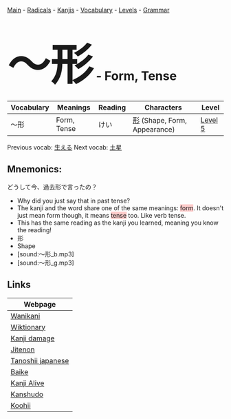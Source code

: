 <style> bigfont {font-size: 100px}</style>
[Main](../README.md) -
[Radicals](../radicals.md) -
[Kanjis](../kanjis.md) -
[Vocabulary](../vocabulary.md) -
[Levels](../levels.md) -
[Grammar](../grammar.md)
# <bigfont> 〜形</bigfont> - Form, Tense 

| Vocabulary | Meanings | Reading | Characters | Level |
| --- | --- | --- | --- | --- |
| 〜形 | Form, Tense | けい |  [形](../kanjis/形.md) (Shape, Form, Appearance) | [Level 5](../levels/wk_level5.md) |

Previous vocab: [生える](生える.md) Next vocab: [土星](土星.md) 

## Mnemonics:
どうして今、過去形で言ったの？
* Why did you just say that in past tense?
* The kanji and the word share one of the same meanings: <span style="background-color:#ffcccb"> form</span>. It doesn't just mean form though, it means <span style="background-color:#ffcccb"> tense</span> too. Like verb tense.
* This has the same reading as the kanji you learned, meaning you know the reading!
* 形
* Shape
* [sound:〜形_b.mp3]
* [sound:〜形_g.mp3]


## Links 

| Webpage |
| --- |
| [Wanikani          ](https://www.wanikani.com/kanji/〜形) |
| [Wiktionary        ](https://en.wiktionary.org/wiki/〜形) |
| [Kanji damage      ](http://www.kanjidamage.com/kanji/search?utf8=✓&q=〜形) |
| [Jitenon           ](https://jitenon.com/kanji/〜形) |
| [Tanoshii japanese ](https://www.tanoshiijapanese.com/dictionary/kanji.cfm?k=〜形) |
| [Baike             ](https://baike.baidu.com/item/〜形) |
| [Kanji Alive       ](https://app.kanjialive.com/〜形) |
| [Kanshudo          ](https://www.kanshudo.com/searchmn?q=〜形) |
| [Koohii            ](https://kanji.koohii.com/study/kanji/〜形) |
